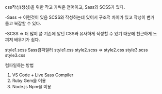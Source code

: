 css작성(생성)을 위한 작고 가벼운 언어이고, Sass와 SCSS가 있다.

-Sass => 이런것이 있음
  SCSS와 작성하는데 있어서 구조적 차이가 있고 작성이 번거롭고 복잡할 수 있다.

-SCSS => 더 많이 씀
  기존에 알던 CSS와 유사하게 작성할 수 있기 때문에 친근하게 느껴져 배우기가 쉽다.


style1.scss       Sass컴파일러    style1.css
style2.scss           =>          style2.css
style3.scss                       style3.css

컴파일하는 방법
1. VS Code + Live Sass Compiler
2. Ruby Gem을 이용
3. Node.js Npm을 이용